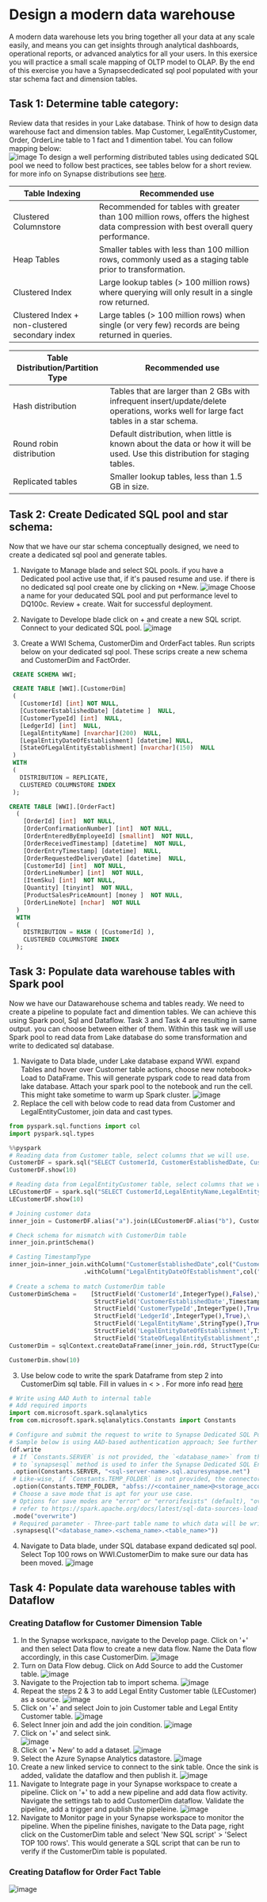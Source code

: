 # Design a modern data warehouse
A modern data warehouse lets you bring together all your data at any scale easily, and means you can get insights through analytical dashboards, operational reports, or advanced analytics for all your users.
In this exersice you will practice a small scale mapping of OLTP model to OLAP. By the end of this exercise you have a Synapsecdedicated sql pool populated with your star schema fact and dimension tables. 
## Task 1: Determine table category:
Review data that resides in your Lake database. Think of how to design data warehouse fact and dimension tables. Map Customer, LegalEntityCustomer, Order, OrderLine table to 1 fact and 1 dimention tabel.
You can follow mapping below:   
![image](https://user-images.githubusercontent.com/40135849/174661007-e129ab94-76b6-41b4-bc1e-865c549703cb.png)
To design a well performing distributed tables using dedicated SQL pool we need to follow best practices, see tables below for a short review. for more info on Synapse distributions see [here](<https://docs.microsoft.com/en-us/azure/synapse-analytics/sql-data-warehouse/sql-data-warehouse-tables-distribute>). 

| Table Indexing | Recommended use |
|--------------|-------------|
| Clustered Columnstore | Recommended for tables with greater than 100 million rows, offers the highest data compression with best overall query performance. |
| Heap Tables | Smaller tables with less than 100 million rows, commonly used as a staging table prior to transformation. |
| Clustered Index | Large lookup tables (> 100 million rows) where querying will only result in a single row returned. |
| Clustered Index + non-clustered secondary index | Large tables (> 100 million rows) when single (or very few) records are being returned in queries. |

| Table Distribution/Partition Type | Recommended use |
|--------------------|-------------|
| Hash distribution | Tables that are larger than 2 GBs with infrequent insert/update/delete operations, works well for large fact tables in a star schema. |
| Round robin distribution | Default distribution, when little is known about the data or how it will be used. Use this distribution for staging tables. |
| Replicated tables | Smaller lookup tables, less than 1.5 GB in size. |


## Task 2: Create Dedicated SQL pool and star schema:
Now that we have our star schema conceptually designed, we need to create a dedicated sql pool and generate tables. 
1. Navigate to Manage blade and select SQL pools. if you have a Dedicated pool active use that, if it's paused resume and use. if there is no dedicated sql pool create one by clicking on +New.
![image](https://user-images.githubusercontent.com/40135849/174266273-4b0de2f3-f26b-415f-8778-61cce9211896.png)
Choose a name for your deducated SQL pool and put performance level to DQ100c. Review + create. Wait for successful deployment.
2. Navigate to Develope blade click on + and create a new SQL script. Connect to your dedicated SQL pool.
![image](https://user-images.githubusercontent.com/40135849/174281029-7e2f3299-41ff-4efe-866a-04a0380082f4.png)

4. Create a WWI Schema, CustomerDim and OrderFact tables. Run scripts below on your dedicated sql pool. These scrips create a new schema and CustomerDim and FactOrder.
``` sql
 CREATE SCHEMA WWI;
```
``` sql
 CREATE TABLE [WWI].[CustomerDim]
 (
   [CustomerId] [int] NOT NULL,
   [CustomerEstablishedDate] [datetime ]  NULL,
   [CustomerTypeId] [int]  NULL,
   [LedgerId] [int]  NULL,
   [LegalEntityName] [nvarchar](200)  NULL,
   [LegalEntityDateOfEstablishment] [datetime] NULL,
   [StateOfLegalEntityEstablishment] [nvarchar](150)  NULL
 )
 WITH
 (
   DISTRIBUTION = REPLICATE,
   CLUSTERED COLUMNSTORE INDEX
 );
```
``` sql
CREATE TABLE [WWI].[OrderFact]
  (
    [OrderId] [int]  NOT NULL,
    [OrderConfirmationNumber] [int]  NOT NULL,
    [OrderEnteredByEmployeeId] [smallint]  NOT NULL,
    [OrderReceivedTimestamp] [datetime]  NOT NULL,
    [OrderEntryTimestamp] [datetime]  NULL,
    [OrderRequestedDeliveryDate] [datetime]  NULL,
    [CustomerId] [int]  NOT NULL,
    [OrderLineNumber] [int]  NOT NULL,
    [ItemSku] [int]  NOT NULL,
    [Quantity] [tinyint]  NOT NULL,
    [ProductSalesPriceAmount] [money ]  NOT NULL,
    [OrderLineNote] [nchar]  NOT NULL
  )
  WITH
  (
    DISTRIBUTION = HASH ( [CustomerId] ),
    CLUSTERED COLUMNSTORE INDEX
  );
```
## Task 3: Populate data warehouse tables with Spark pool
Now we have our Datawarehouse schema and tables ready. We need to create a pipeline to populate fact and dimention tables. We can achieve this using Spark pool, Sql and Dataflow. Task 3 and Task 4 are resulting in same output. you can choose between either of them.
Within this task we will use Spark pool to read data from Lake database do some transformation and write to dedicated sql database.
1. Navigate to Data blade, under Lake database expand WWI. expand Tables and hover over Customer table actions, choose new notebook> Load to DataFrame. This will generate pyspark code to read data from lake database. Attach your spark pool to the notebook and run the cell. This might take sometime to warm up Spark cluster.
![image](https://user-images.githubusercontent.com/40135849/174665368-891736e6-7625-4302-9dee-d3d907b5ebcc.png)  
2. Replace the cell with below code to read data from Customer and LegalEntityCustomer, join data and cast types.
``` python
from pyspark.sql.functions import col
import pyspark.sql.types

%%pyspark
# Reading data from Customer table, select columns that we will use.
CustomerDF = spark.sql("SELECT CustomerId, CustomerEstablishedDate, CustomerTypeId, LedgerId  FROM `WWI_Hack`.`Customer` ")
CustomerDF.show(10)

# Reading data from LegalEntityCustomer table, select columns that we will use.
LECustomerDF = spark.sql("SELECT CustomerId,LegalEntityName,LegalEntityDateOfEstablishment,StateOfLegalEntityEstablishment FROM `WWI_Hack`.`LegalEntityCustomer` ")
LECustomerDF.show(10)

# Joining customer data 
inner_join = CustomerDF.alias("a").join(LECustomerDF.alias("b"), CustomerDF.CustomerId == LECustomerDF.CustomerId).select("a.*","b.LegalEntityName","b.LegalEntityDateOfEstablishment","b.StateOfLegalEntityEstablishment")

# Check schema for mismatch with CustomerDim table
inner_join.printSchema()

# Casting TimestampType
inner_join=inner_join.withColumn("CustomerEstablishedDate",col("CustomerEstablishedDate").cast(TimestampType()))\
                     .withColumn("LegalEntityDateOfEstablishment",col("LegalEntityDateOfEstablishment").cast(TimestampType())
                     
# Create a schema to match CustomerDim table
CustomerDimSchema =    [StructField('CustomerId',IntegerType(),False),\
                        StructField('CustomerEstablishedDate',TimestampType(),True),\
                        StructField('CustomerTypeId',IntegerType(),True),\
                        StructField('LedgerId',IntegerType(),True),\
                        StructField('LegalEntityName',StringType(),True),\
                        StructField('LegalEntityDateOfEstablishment',TimestampType(),True),\
                        StructField('StateOfLegalEntityEstablishment',StringType(),True)]
CustomerDim = sqlContext.createDataFrame(inner_join.rdd, StructType(CustomerDimSchema))

CustomerDim.show(10)
```
3.  Use below code to write the spark Dataframe from step 2 into CustomerDim sql table. Fill in values in < > . For more info read [here](<https://docs.microsoft.com/en-us/azure/synapse-analytics/spark/synapse-spark-sql-pool-import-export?tabs=python%2Cpython1%2Cpython2%2Cpython3%2Cpython4%2Cpython5#write-using-azure-ad-based-authentication>)
``` python
# Write using AAD Auth to internal table
# Add required imports
import com.microsoft.spark.sqlanalytics
from com.microsoft.spark.sqlanalytics.Constants import Constants

# Configure and submit the request to write to Synapse Dedicated SQL Pool
# Sample below is using AAD-based authentication approach; See further examples to leverage SQL Basic auth.
(df.write
 # If `Constants.SERVER` is not provided, the `<database_name>` from the three-part table name argument
 # to `synapsesql` method is used to infer the Synapse Dedicated SQL End Point.
 .option(Constants.SERVER, "<sql-server-name>.sql.azuresynapse.net")
 # Like-wise, if `Constants.TEMP_FOLDER` is not provided, the connector will use the runtime staging directory config (see section on Configuration Options for details).
 .option(Constants.TEMP_FOLDER, "abfss://<container_name>@<storage_account_name>.dfs.core.windows.net/<some_base_path_for_temporary_staging_folders>")
 # Choose a save mode that is apt for your use case.
 # Options for save modes are "error" or "errorifexists" (default), "overwrite", "append", "ignore".
 # refer to https://spark.apache.org/docs/latest/sql-data-sources-load-save-functions.html#save-modes
 .mode("overwrite")
 # Required parameter - Three-part table name to which data will be written
 .synapsesql("<database_name>.<schema_name>.<table_name>"))
```
4. Navigate to Data blade, under SQL database expand dedicated sql pool. Select Top 100 rows on WWI.CustomerDim to make sure our data has been moved.
![image](https://user-images.githubusercontent.com/40135849/174674946-6a6e4d69-88bb-488a-b434-133663f0e981.png)



## Task 4: Populate data warehouse tables with Dataflow
### Creating Dataflow for Customer Dimension Table
1. In the Synapse workspace, navigate to the Develop page. Click on '+' and then select Data flow to create a new data flow. Name the Data flow accordingly, in this case CustomerDim.
![image](https://user-images.githubusercontent.com/36922019/174898516-69ae3396-4479-4cd9-8cd2-f13d729ee829.png)
2. Turn on Data Flow debug. Click on Add Source to add the Customer table. 
![image](https://user-images.githubusercontent.com/36922019/174900234-88bdd284-464f-4f53-8947-205e13eb1e64.png)
3. Navigate to the Projection tab to import schema. 
![image](https://user-images.githubusercontent.com/36922019/174900481-836223ed-e385-4066-8eb6-2094b761feea.png)
4. Repeat the steps 2 & 3 to add Legal Entity Customer table (LECustomer) as a source. 
![image](https://user-images.githubusercontent.com/36922019/174900800-f27d993a-ac0d-43d2-86d9-21819c3d2e40.png)
5. Click on '+' and select Join to join Customer table and Legal Entity Customer table. 
![image](https://user-images.githubusercontent.com/36922019/174901771-17a052d2-4445-4c88-bb7a-656cbcaa426a.png)
6. Select Inner join and add the join condition.
![image](https://user-images.githubusercontent.com/36922019/174902155-ca4a99e7-53e4-44bb-80e7-fa030bd0872b.png)
7. Click on '+' and select sink.  
![image](https://user-images.githubusercontent.com/36922019/174902357-6af30585-0360-4633-b82e-d01a43d8249f.png)
8. Click on '+ New' to add a dataset. 
![image](https://user-images.githubusercontent.com/36922019/174902721-db273695-7576-46e5-a212-f114ab46545c.png)
9. Select the Azure Synapse Analytics datastore. 
![image](https://user-images.githubusercontent.com/36922019/174903314-07db117b-2cc3-40db-b225-bf4eee833b00.png)
10. Create a new linked service to connect to the sink table. Once the sink is added, validate the dataflow and then publish it. 
![image](https://user-images.githubusercontent.com/36922019/174903691-a1b75db1-b318-4b6a-a993-f5b1f7b48739.png)
11. Navigate to Integrate page in your Synapse workspace to create a pipeline. Click on '+' to add a new pipeline and add data flow activity. Navigate the settings tab to add CustomerDim dataflow. Validate the pipeline, add a trigger and publish the pipeleine. 
![image](https://user-images.githubusercontent.com/36922019/174905283-881591bd-cd7d-4499-bffb-9724d8a56dc4.png)
12. Navigate to Monitor page in your Synapse workspace to monitor the pipeline. When the pipeline finishes, navigate to the Data page, right click on the CustomerDim table and select 'New SQL script' > 'Select TOP 100 rows'. This would generate a SQL script that can be run to verify if the CustomerDim table is populated. 
### Creating Dataflow for Order Fact Table
![image](https://user-images.githubusercontent.com/36922019/174905437-273465e2-dc51-4f0f-84d9-c151009f6d9b.png)

